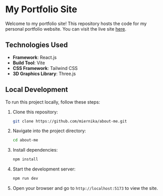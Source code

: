 # My Portfolio Site

Welcome to my portfolio site! This repository hosts the code for my personal portfolio website. You can visit the live site [here](https://portfolio-page-ochre-three.vercel.app).

## Technologies Used

- **Framework**: React.js
- **Build Tool**: Vite
- **CSS Framework**: Tailwind CSS
- **3D Graphics Library**: Three.js

## Local Development

To run this project locally, follow these steps:

1. Clone this repository:
   ```bash
   git clone https://github.com/miernika/about-me.git

2. Navigate into the project directory:
   ```bash
   cd about-me
   
3. Install dependencies:
   ```bash
   npm install
   
4. Start the development server:
   ```bash
   npm run dev
   
5. Open your browser and go to `http://localhost:5173` to view the site.
